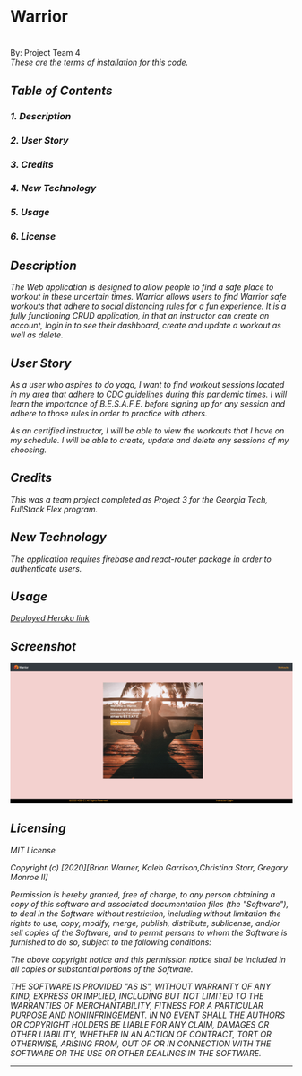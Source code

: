 # Warrior
# 

By: Project Team 4<br>
<i>These are the terms of installation for this code.<i>

## Table of Contents

### 1. Description <br>

### 2. User Story <br>

### 3. Credits <br>

### 4. New Technology <br>

### 5. Usage <br>

### 6. License <br>

## Description

<!-- <i> Elevator Pitch It’s Sunday night and you’re dreading the thought of explaining fraction decimals to your 9 year old, again. If only, you could have a real teacher, do it for you. Now you can, introducing Maestro. Choose your subject and get matched with professional educators  for a live remote lesson.<i> -->
<i> The Web application is designed to allow people to find a safe place to workout in these uncertain times. Warrior allows users to find Warrior safe workouts that adhere to social distancing rules for a fun experience. It is a fully functioning CRUD application, in that an instructor can create an account, login in to see their dashboard, create and update a workout as well as delete. <i>

## User Story

<i>
As a user who aspires to do yoga, I want to find workout sessions located in my area that adhere to CDC guidelines during this pandemic times. I will learn the importance of B.E.S.A.F.E. before signing up for any session and adhere to those rules in order to practice with others.

As an certified instructor, I will be able to view the workouts that I have on my schedule. I will be able to create, update and delete any sessions of my choosing. 
<i>

## Credits

<i>
This was a team project completed as Project 3 for the Georgia Tech, FullStack Flex program.
<i>

## New Technology
<i>
The application requires firebase and react-router package in order to authenticate users.
<i>


## Usage

[Deployed Heroku link](https://kgbc-warrior.herokuapp.com/)




## Screenshot

![screenshot](client/public/Images/warriormain.png)


## Licensing

<i>
MIT License

Copyright (c) [2020][Brian Warner, Kaleb Garrison,Christina Starr, Gregory Monroe II]

Permission is hereby granted, free of charge, to any person obtaining a copy
of this software and associated documentation files (the "Software"), to deal
in the Software without restriction, including without limitation the rights
to use, copy, modify, merge, publish, distribute, sublicense, and/or sell
copies of the Software, and to permit persons to whom the Software is
furnished to do so, subject to the following conditions:

The above copyright notice and this permission notice shall be included in all
copies or substantial portions of the Software.

THE SOFTWARE IS PROVIDED "AS IS", WITHOUT WARRANTY OF ANY KIND, EXPRESS OR
IMPLIED, INCLUDING BUT NOT LIMITED TO THE WARRANTIES OF MERCHANTABILITY,
FITNESS FOR A PARTICULAR PURPOSE AND NONINFRINGEMENT. IN NO EVENT SHALL THE
AUTHORS OR COPYRIGHT HOLDERS BE LIABLE FOR ANY CLAIM, DAMAGES OR OTHER
LIABILITY, WHETHER IN AN ACTION OF CONTRACT, TORT OR OTHERWISE, ARISING FROM,
OUT OF OR IN CONNECTION WITH THE SOFTWARE OR THE USE OR OTHER DEALINGS IN THE
SOFTWARE.<i>

<hr>

